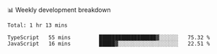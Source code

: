 📊 Weekly development breakdown
<!--START_SECTION:waka-->
```text
Total: 1 hr 13 mins

TypeScript   55 mins         ██████████████████▓░░░░░░   75.32 % 
JavaScript   16 mins         █████▓░░░░░░░░░░░░░░░░░░░   22.51 % 
```
<!--END_SECTION:waka-->
